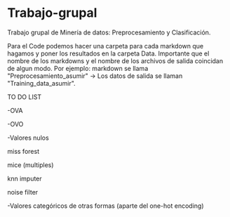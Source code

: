 # Trabajo-grupal
 Trabajo grupal de Minería de datos: Preprocesamiento y Clasificación.
 
 Para el Code podemos hacer una carpeta para cada markdown que hagamos y poner los resultados en la carpeta Data. Importante que el nombre de los markdowns y el nombre de los archivos de salida coincidan de algun modo. Por ejemplo: markdown se llama "Preprocesamiento_asumir" -> Los datos de salida se llaman "Training_data_asumir".
 
TO DO LIST

-OVA

-OVO

-Valores nulos

   miss forest
   
   mice (multiples)
   
   knn imputer
   
   noise filter
   
   -Valores categóricos de otras formas (aparte del one-hot encoding)

